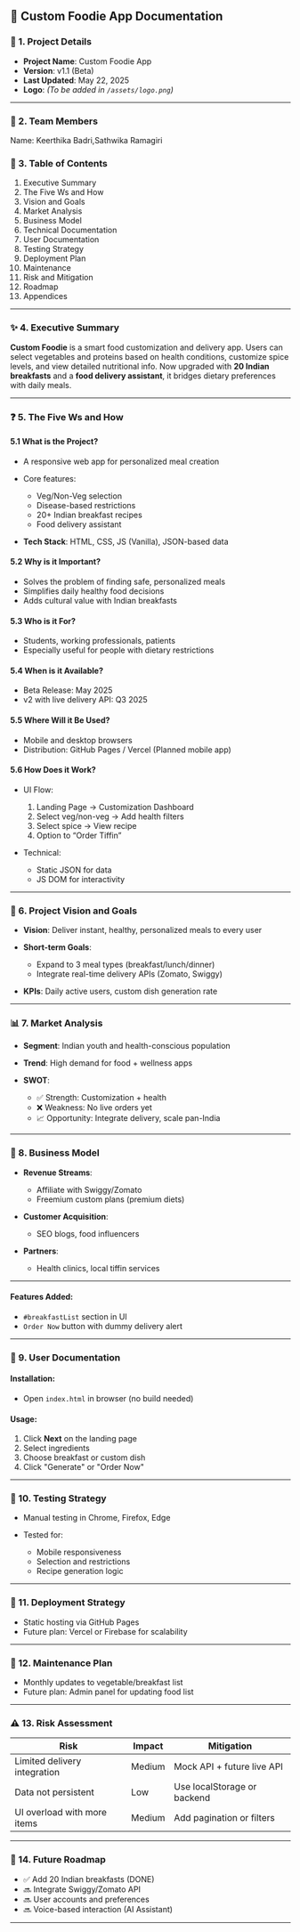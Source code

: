 
## 🧾 Custom Foodie App Documentation

### 📌 1. Project Details

* **Project Name**: Custom Foodie App
* **Version**: v1.1 (Beta)
* **Last Updated**: May 22, 2025
* **Logo**: *(To be added in `/assets/logo.png`)*

---

### 👥 2. Team Members

Name: Keerthika Badri,Sathwika Ramagiri


### 📖 3. Table of Contents

1. Executive Summary
2. The Five Ws and How
3. Vision and Goals
4. Market Analysis
5. Business Model
6. Technical Documentation
7. User Documentation
8. Testing Strategy
9. Deployment Plan
10. Maintenance
11. Risk and Mitigation
12. Roadmap
13. Appendices

---

### ✨ 4. Executive Summary

**Custom Foodie** is a smart food customization and delivery app. Users can select vegetables and proteins based on health conditions, customize spice levels, and view detailed nutritional info. Now upgraded with **20 Indian breakfasts** and a **food delivery assistant**, it bridges dietary preferences with daily meals.

---

### ❓ 5. The Five Ws and How

#### 5.1 What is the Project?

* A responsive web app for personalized meal creation
* Core features:

  * Veg/Non-Veg selection
  * Disease-based restrictions
  * 20+ Indian breakfast recipes
  * Food delivery assistant
* **Tech Stack**: HTML, CSS, JS (Vanilla), JSON-based data

#### 5.2 Why is it Important?

* Solves the problem of finding safe, personalized meals
* Simplifies daily healthy food decisions
* Adds cultural value with Indian breakfasts

#### 5.3 Who is it For?

* Students, working professionals, patients
* Especially useful for people with dietary restrictions

#### 5.4 When is it Available?

* Beta Release: May 2025
* v2 with live delivery API: Q3 2025

#### 5.5 Where Will it Be Used?

* Mobile and desktop browsers
* Distribution: GitHub Pages / Vercel (Planned mobile app)

#### 5.6 How Does it Work?

* UI Flow:

  1. Landing Page → Customization Dashboard
  2. Select veg/non-veg → Add health filters
  3. Select spice → View recipe
  4. Option to “Order Tiffin”
* Technical:

  * Static JSON for data
  * JS DOM for interactivity

---

### 🎯 6. Project Vision and Goals

* **Vision**: Deliver instant, healthy, personalized meals to every user
* **Short-term Goals**:

  * Expand to 3 meal types (breakfast/lunch/dinner)
  * Integrate real-time delivery APIs (Zomato, Swiggy)
* **KPIs**: Daily active users, custom dish generation rate

---

### 📊 7. Market Analysis

* **Segment**: Indian youth and health-conscious population
* **Trend**: High demand for food + wellness apps
* **SWOT**:

  * ✅ Strength: Customization + health
  * ❌ Weakness: No live orders yet
  * 📈 Opportunity: Integrate delivery, scale pan-India

---

### 💸 8. Business Model

* **Revenue Streams**:

  * Affiliate with Swiggy/Zomato
  * Freemium custom plans (premium diets)
* **Customer Acquisition**:

  * SEO blogs, food influencers
* **Partners**:

  * Health clinics, local tiffin services

---

#### Features Added:

* `#breakfastList` section in UI
* `Order Now` button with dummy delivery alert

---

### 📘 9. User Documentation

#### Installation:

* Open `index.html` in browser (no build needed)

#### Usage:

1. Click **Next** on the landing page
2. Select ingredients
3. Choose breakfast or custom dish
4. Click "Generate" or "Order Now"

---

### 🧪 10. Testing Strategy

* Manual testing in Chrome, Firefox, Edge
* Tested for:

  * Mobile responsiveness
  * Selection and restrictions
  * Recipe generation logic

---

### 🚀 11. Deployment Strategy

* Static hosting via GitHub Pages
* Future plan: Vercel or Firebase for scalability

---

### 🔧 12. Maintenance Plan

* Monthly updates to vegetable/breakfast list
* Future plan: Admin panel for updating food list

---

### ⚠️ 13. Risk Assessment

| Risk                         | Impact | Mitigation                  |
| ---------------------------- | ------ | --------------------------- |
| Limited delivery integration | Medium | Mock API + future live API  |
| Data not persistent          | Low    | Use localStorage or backend |
| UI overload with more items  | Medium | Add pagination or filters   |

---

### 🔮 14. Future Roadmap

* ✅ Add 20 Indian breakfasts (DONE)
* 🔜 Integrate Swiggy/Zomato API
* 🔜 User accounts and preferences
* 🔜 Voice-based interaction (AI Assistant)

---
